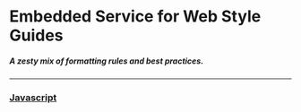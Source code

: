 # Embedded Service for Web Style Guides
##### A zesty mix of formatting rules and best practices.

---

### [Javascript](https://github.com/ESW1234/style-guide/tree/master/es5)